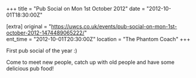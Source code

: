 +++
title = "Pub Social on Mon 1st October 2012"
date = "2012-10-01T18:30:00Z"

[extra]
original = "https://uwcs.co.uk/events/pub-social-on-mon-1st-october-2012-1474489065222/"    
ent_time = "2012-10-01T20:30:00Z"
location = "The Phantom Coach"
+++

First pub social of the year :)

Come to meet new people, catch up with old people and have some delicious pub food\!

